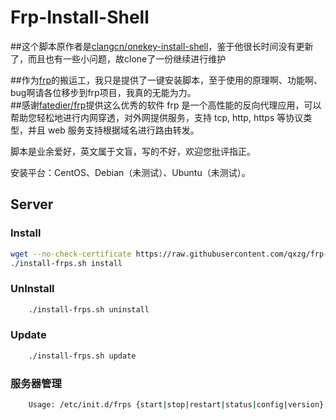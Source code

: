 Frp-Install-Shell
===========
##这个脚本原作者是[clangcn/onekey-install-shell](https://github.com/clangcn/onekey-install-shell)，鉴于他很长时间没有更新了，而且也有一些小问题，故clone了一份继续进行维护

##作为[frp](https://github.com/fatedier/frp)的搬运工，我只是提供了一键安装脚本，至于使用的原理啊、功能啊、bug啊请各位移步到frp项目，我真的无能为力。  
##感谢[fatedier/frp](https://github.com/fatedier/frp)提供这么优秀的软件
frp 是一个高性能的反向代理应用，可以帮助您轻松地进行内网穿透，对外网提供服务，支持 tcp, http, https 等协议类型，并且 web 服务支持根据域名进行路由转发。

脚本是业余爱好，英文属于文盲，写的不好，欢迎您批评指正。

安装平台：CentOS、Debian（未测试）、Ubuntu（未测试）。


Server
------

### Install

```Bash
wget --no-check-certificate https://raw.githubusercontent.com/qxzg/frp-install-shell/master/install-frps.sh -O ./install-frps.sh;chmod +x install-frps.sh
./install-frps.sh install
```

### UnInstall
```Bash
    ./install-frps.sh uninstall
```
### Update
```Bash
    ./install-frps.sh update
```
### 服务器管理
```Bash
    Usage: /etc/init.d/frps {start|stop|restart|status|config|version}
```
